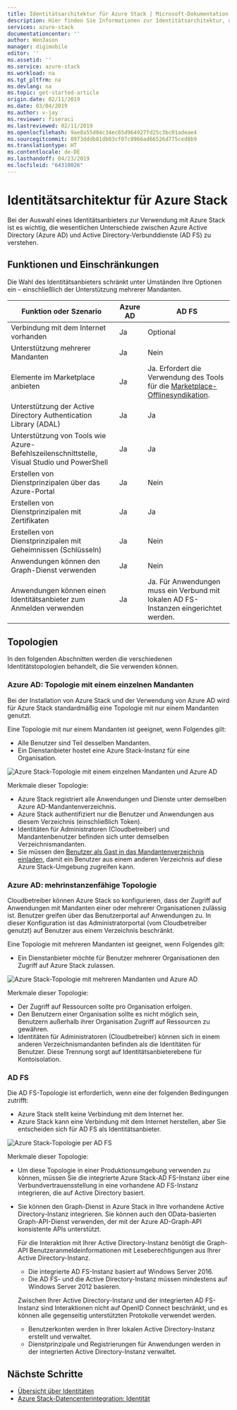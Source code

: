 ```yaml
---
title: Identitätsarchitektur für Azure Stack | Microsoft-Dokumentation
description: Hier finden Sie Informationen zur Identitätsarchitektur, die Sie mit Azure Stack verwenden können.
services: azure-stack
documentationcenter: ''
author: WenJason
manager: digimobile
editor: ''
ms.assetid: ''
ms.service: azure-stack
ms.workload: na
ms.tgt_pltfrm: na
ms.devlang: na
ms.topic: get-started-article
origin.date: 02/11/2019
ms.date: 03/04/2019
ms.author: v-jay
ms.reviewer: fiseraci
ms.lastreviewed: 02/11/2019
ms.openlocfilehash: 9ae8a55d04c34ec65d964927fd25c3bc01adeae4
ms.sourcegitcommit: 0973dddb81db03cf07c8966ad66526d775ced8b9
ms.translationtype: HT
ms.contentlocale: de-DE
ms.lasthandoff: 04/23/2019
ms.locfileid: "64310026"
---
```

# <a name="identity-architecture-for-azure-stack"></a>Identitätsarchitektur für Azure Stack

Bei der Auswahl eines Identitätsanbieters zur Verwendung mit Azure Stack ist es wichtig, die wesentlichen Unterschiede zwischen Azure Active Directory (Azure AD) und Active Directory-Verbunddienste (AD FS) zu verstehen.

## <a name="capabilities-and-limitations"></a>Funktionen und Einschränkungen 
Die Wahl des Identitätsanbieters schränkt unter Umständen Ihre Optionen ein – einschließlich der Unterstützung mehrerer Mandanten. 

  

|Funktion oder Szenario        |Azure AD  |AD FS  |
|------------------------------|----------|-------|
|Verbindung mit dem Internet vorhanden     |Ja       |Optional|
|Unterstützung mehrerer Mandanten     |Ja       |Nein       |
|Elemente im Marketplace anbieten |Ja       |Ja. Erfordert die Verwendung des Tools für die [Marketplace-Offlinesyndikation](azure-stack-download-azure-marketplace-item.md#disconnected-or-a-partially-connected-scenario).|
|Unterstützung der Active Directory Authentication Library (ADAL) |Ja |Ja|
|Unterstützung von Tools wie Azure-Befehlszeilenschnittstelle, Visual Studio und PowerShell  |Ja |Ja|
|Erstellen von Dienstprinzipalen über das Azure-Portal     |Ja |Nein |
|Erstellen von Dienstprinzipalen mit Zertifikaten      |Ja |Ja|
|Erstellen von Dienstprinzipalen mit Geheimnissen (Schlüsseln)    |Ja |Nein |
|Anwendungen können den Graph-Dienst verwenden           |Ja |Nein |
|Anwendungen können einen Identitätsanbieter zum Anmelden verwenden |Ja |Ja. Für Anwendungen muss ein Verbund mit lokalen AD FS-Instanzen eingerichtet werden. |

## <a name="topologies"></a>Topologien
In den folgenden Abschnitten werden die verschiedenen Identitätstopologien behandelt, die Sie verwenden können.

### <a name="azure-ad-single-tenant-topology"></a>Azure AD: Topologie mit einem einzelnen Mandanten 
Bei der Installation von Azure Stack und der Verwendung von Azure AD wird für Azure Stack standardmäßig eine Topologie mit nur einem Mandanten genutzt. 

Eine Topologie mit nur einem Mandanten ist geeignet, wenn Folgendes gilt:
- Alle Benutzer sind Teil desselben Mandanten.
- Ein Dienstanbieter hostet eine Azure Stack-Instanz für eine Organisation. 

![Azure Stack-Topologie mit einem einzelnen Mandanten und Azure AD](media/azure-stack-identity-architecture/single-tenant.png)

Merkmale dieser Topologie:
- Azure Stack registriert alle Anwendungen und Dienste unter demselben Azure AD-Mandantenverzeichnis. 
- Azure Stack authentifiziert nur die Benutzer und Anwendungen aus diesem Verzeichnis (einschließlich Token). 
- Identitäten für Administratoren (Cloudbetreiber) und Mandantenbenutzer befinden sich unter demselben Verzeichnismandanten. 
- Sie müssen den [Benutzer als Gast in das Mandantenverzeichnis einladen](azure-stack-identity-overview.md#guest-users), damit ein Benutzer aus einem anderen Verzeichnis auf diese Azure Stack-Umgebung zugreifen kann. 

### <a name="azure-ad-multi-tenant-topology"></a>Azure AD: mehrinstanzenfähige Topologie
Cloudbetreiber können Azure Stack so konfigurieren, dass der Zugriff auf Anwendungen mit Mandanten einer oder mehrerer Organisationen zulässig ist. Benutzer greifen über das Benutzerportal auf Anwendungen zu. In dieser Konfiguration ist das Administratorportal (vom Cloudbetreiber genutzt) auf Benutzer aus einem Verzeichnis beschränkt. 

Eine Topologie mit mehreren Mandanten ist geeignet, wenn Folgendes gilt:
- Ein Dienstanbieter möchte für Benutzer mehrerer Organisationen den Zugriff auf Azure Stack zulassen.

![Azure Stack-Topologie mit mehreren Mandanten und Azure AD](media/azure-stack-identity-architecture/multi-tenant.png)

Merkmale dieser Topologie:
- Der Zugriff auf Ressourcen sollte pro Organisation erfolgen. 
- Den Benutzern einer Organisation sollte es nicht möglich sein, Benutzern außerhalb ihrer Organisation Zugriff auf Ressourcen zu gewähren. 
- Identitäten für Administratoren (Cloudbetreiber) können sich in einem anderen Verzeichnismandanten befinden als die Identitäten für Benutzer. Diese Trennung sorgt auf Identitätsanbieterebene für Kontoisolation. 
 
### <a name="ad-fs"></a>AD FS  
Die AD FS-Topologie ist erforderlich, wenn eine der folgenden Bedingungen zutrifft:
- Azure Stack stellt keine Verbindung mit dem Internet her.
- Azure Stack kann eine Verbindung mit dem Internet herstellen, aber Sie entscheiden sich für AD FS als Identitätsanbieter.
  
![Azure Stack-Topologie per AD FS](media/azure-stack-identity-architecture/adfs.png)

Merkmale dieser Topologie:
- Um diese Topologie in einer Produktionsumgebung verwenden zu können, müssen Sie die integrierte Azure Stack-AD FS-Instanz über eine Verbundvertrauensstellung in eine vorhandene AD FS-Instanz integrieren, die auf Active Directory basiert. 
- Sie können den Graph-Dienst in Azure Stack in Ihre vorhandene Active Directory-Instanz integrieren. Sie können auch den OData-basierten Graph-API-Dienst verwenden, der mit der Azure AD-Graph-API konsistente APIs unterstützt. 

  Für die Interaktion mit Ihrer Active Directory-Instanz benötigt die Graph-API Benutzeranmeldeinformationen mit Leseberechtigungen aus Ihrer Active Directory-Instanz. 
  - Die integrierte AD FS-Instanz basiert auf Windows Server 2016. 
  - Die AD FS- und die Active Directory-Instanz müssen mindestens auf Windows Server 2012 basieren. 
  
  Zwischen Ihrer Active Directory-Instanz und der integrierten AD FS-Instanz sind Interaktionen nicht auf OpenID Connect beschränkt, und es können alle gegenseitig unterstützten Protokolle verwendet werden. 
  - Benutzerkonten werden in Ihrer lokalen Active Directory-Instanz erstellt und verwaltet.
  - Dienstprinzipale und Registrierungen für Anwendungen werden in der integrierten Active Directory-Instanz verwaltet.



## <a name="next-steps"></a>Nächste Schritte
- [Übersicht über Identitäten](azure-stack-identity-overview.md)   
- [Azure Stack-Datencenterintegration: Identität](azure-stack-integrate-identity.md)
<!-- Update_Description: link update -->